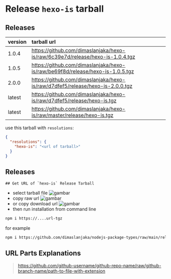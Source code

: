 # Release `hexo-is` tarball
## Releases
| version | tarball url |
| :--- | :--- |
| 1.0.4 | https://github.com/dimaslanjaka/hexo-is/raw/6c39e7d/release/hexo-is-1.0.4.tgz |
| 1.0.5 | https://github.com/dimaslanjaka/hexo-is/raw/be69f8d/release/hexo-is-1.0.5.tgz |
| 2.0.0 | https://github.com/dimaslanjaka/hexo-is/raw/d7dfef5/release/hexo-is-2.0.0.tgz |
| latest | https://github.com/dimaslanjaka/hexo-is/raw/d7dfef5/release/hexo-is.tgz |
| latest | https://github.com/dimaslanjaka/hexo-is/raw/master/release/hexo-is.tgz |

use this tarball with `resolutions`:
```json
{
  "resolutions": {
    "hexo-is": "<url of tarball>"
  }
}
```

## Releases

    ## Get URL of `hexo-is` Release Tarball
- select tarball file
![gambar](https://user-images.githubusercontent.com/12471057/203216375-8af4b5d9-00c2-40fb-8d3d-d220beaabd46.png)
- copy raw url
![gambar](https://user-images.githubusercontent.com/12471057/203216508-7590cbb9-a1ce-47d6-96ca-8d82149f0762.png)
- or copy download url
![gambar](https://user-images.githubusercontent.com/12471057/203216541-3807d2c3-5213-49f3-b93d-c626dbae3b2e.png)
- then run installation from command line
```bash
npm i https://....url-tgz
```
for example
```bash
npm i https://github.com/dimaslanjaka/nodejs-package-types/raw/main/release/nodejs-package-types.tgz
```

## URL Parts Explanations
> https://github.com/github-username/github-repo-name/raw/github-branch-name/path-to-file-with-extension